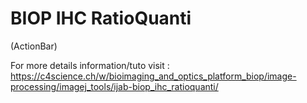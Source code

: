 # BIOP IHC RatioQuanti 
(ActionBar)

For more details information/tuto visit : 
https://c4science.ch/w/bioimaging_and_optics_platform_biop/image-processing/imagej_tools/ijab-biop_ihc_ratioquanti/

